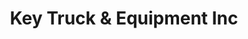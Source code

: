---
title: "Key Truck & Equipment Inc"
url: /keysville/key-truck-und-equipment-inc/
shop: Autohaus
---